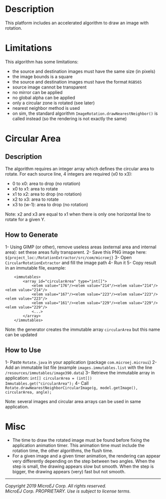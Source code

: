 # Description

This platform includes an accelerated algorithm to draw an image with rotation. 

# Limitations

This algorithm has some limitations:
* the source and destination images must have the same size (in pixels)
* the image bounds is a square
* the source and destination images must have the format `RGB565`
* source image cannot be transparent
* no mirror can be applied
* no global alpha can be applied 
* only a circular zone is rotated (see later)
* nearest neighbor method is used
* on sim, the standard algorithm `ImageRotation.drawNearestNeighbor()` is called instead (so the rendering is not exactly the same)

# Circular Area

## Description

The algorithm requires an integer array which defines the circular area to rotate. For each source line, 4 integers are required (x0 to x3):
* 0 to x0: area to drop (no rotation)
* x0 to x1: area to rotate
* x1 to x2: area to drop (no rotation)
* x2 to x3: area to rotate
* x3 to (w-1): area to drop (no rotation)

Note: x2 and x3 are equal to x1 when there is only one horizontal line to rotate for a given Y. 

## How to Generate

1- Using GIMP (or other), remove useless areas (external area and internal area): set these areas fully transparent.
2- Save this PNG image here: `${project_loc:/RotationExtractor/src/com/microej}`
3- Open `CircularRotationExtractor` and fill the image path
4- Run it
5- Copy result in an immutable file, example:
```
	<immutables>
		<array id="circularArea" type="int[]">
			<elem value="176"/><elem value="214"/><elem value="214"/><elem value="214"/>
			<elem value="167"/><elem value="223"/><elem value="223"/><elem value="223"/>
			<elem value="161"/><elem value="229"/><elem value="229"/><elem value="229"/>
			<...>
		</array>
	</immutables>
```
Note: the generator creates the immutable array `circularArea` but this name can be updated 

## How to Use

1- Paste `Rotate.java` in your application (package `com.microej.microui`)
2- Add an immutable list file (example `images.immutables.list` with the line `/resources/immutables/image390.data`)
3- Retrieve the immutable array in application: `int[] circularArea = (int[]) Immutables.get("circularArea");`
4- Call `Rotate.drawNearestNeighborCircularImage(g, model.getImage(), circularArea, angle);` 

Note: several images and circular area arrays can be used in same application.

# Misc

* The time to draw the rotated image must be found before fixing the application animation timer. This animation time must include the rotation time, the other algorithms, the flush time.
* For a given image and a given timer animation, the rendering can appear very differently depending on the step between two angles. When the step is small, the drawing appears slow but smooth. When the step is bigger, the drawing appears (very) fast but not smooth.


---
_Copyright 2019 MicroEJ Corp. All rights reserved._  
_MicroEJ Corp. PROPRIETARY. Use is subject to license terms._

